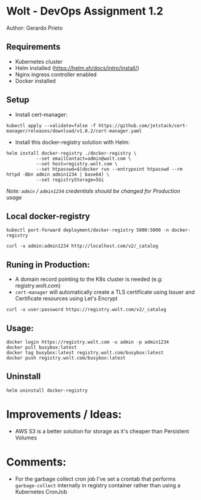 # Wolt - DevOps Assignment 1.2
Author: Gerardo Prieto

## Requirements

- Kubernetes cluster
- Helm installed (https://helm.sh/docs/intro/install/)
- Nginx ingress controller enabled
- Docker installed

## Setup

- Install cert-manager:

```
kubectl apply --validate=false -f https://github.com/jetstack/cert-manager/releases/download/v1.0.2/cert-manager.yaml 
```

- Install this docker-registry solution with Helm:

```
helm install docker-registry ./docker-registry \
		   --set emailContact=admin@wolt.com \
		   --set host=registry.wolt.com \
		   --set htpasswd=$(docker run --entrypoint htpasswd --rm httpd -Bbn admin admin1234 | base64) \
		   --set registryStorage=5Gi 
```

_Note: `admin` / `admin1234` credentials should be changed for Production usage_


## Local docker-registry

```
kubectl port-forward deployment/docker-registry 5000:5000 -n docker-registry
```


`
curl -u admin:admin1234 http://localhost.com/v2/_catalog
`

## Runing in Production:

- A domain record pointing to the K8s cluster is needed (e.g: registry.wolt.com)
- `cert-manager` will automatically create a TLS certificate using Issuer and Certificate resources using Let's Encrypt

`
curl -u user:password https://registry.wolt.com/v2/_catalog
`


## Usage:

```
docker login https://registry.wolt.com -u admin -p admin1234
docker pull busybox:latest
docker tag busybox:latest registry.wolt.com/busybox:latest
docker push registry.wolt.com/busybox:latest
```

## Uninstall

```
helm uninstall docker-registry
```

# Improvements / Ideas:
- AWS S3 is a better solution for storage as it's cheaper than Persistent Volumes

# Comments:
- For the garbage collect cron job I've set a crontab that performs `garbage-collect` internally in registry container rather than using a Kubernetes CronJob